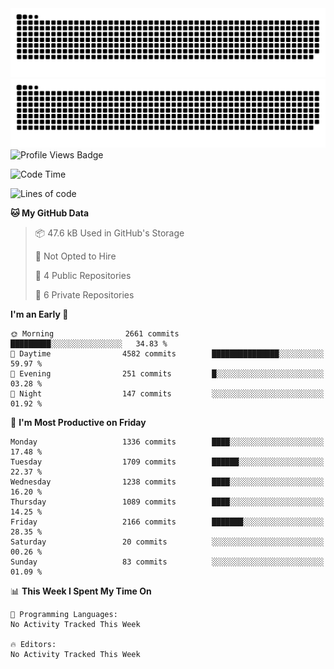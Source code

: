 <img src="https://github.com/nielsbaggerman/nielsbaggerman/blob/output/github-contribution-grid-snake.svg#gh-light-mode-only" alt="GitHub Snake Light">
<img src="https://github.com/nielsbaggerman/nielsbaggerman/blob/output/github-contribution-grid-snake-dark.svg#gh-dark-mode-only" alt="GitHub Snake Dark">
<img src="https://komarev.com/ghpvc/?username=nielsbaggerman&amp;label=Profile+Views" alt="Profile Views Badge" />

<!--START_SECTION:waka-->
![Code Time](http://img.shields.io/badge/Code%20Time-2%2C261%20hrs%2038%20mins-blue)

![Lines of code](https://img.shields.io/badge/From%20Hello%20World%20I%27ve%20Written-8.7%20million%20lines%20of%20code-blue)

**🐱 My GitHub Data** 

> 📦 47.6 kB Used in GitHub's Storage 
 > 
> 🚫 Not Opted to Hire
 > 
> 📜 4 Public Repositories 
 > 
> 🔑 6 Private Repositories 
 > 
**I'm an Early 🐤** 

```text
🌞 Morning                2661 commits        █████████░░░░░░░░░░░░░░░░   34.83 % 
🌆 Daytime                4582 commits        ███████████████░░░░░░░░░░   59.97 % 
🌃 Evening                251 commits         █░░░░░░░░░░░░░░░░░░░░░░░░   03.28 % 
🌙 Night                  147 commits         ░░░░░░░░░░░░░░░░░░░░░░░░░   01.92 % 
```
📅 **I'm Most Productive on Friday** 

```text
Monday                   1336 commits        ████░░░░░░░░░░░░░░░░░░░░░   17.48 % 
Tuesday                  1709 commits        ██████░░░░░░░░░░░░░░░░░░░   22.37 % 
Wednesday                1238 commits        ████░░░░░░░░░░░░░░░░░░░░░   16.20 % 
Thursday                 1089 commits        ████░░░░░░░░░░░░░░░░░░░░░   14.25 % 
Friday                   2166 commits        ███████░░░░░░░░░░░░░░░░░░   28.35 % 
Saturday                 20 commits          ░░░░░░░░░░░░░░░░░░░░░░░░░   00.26 % 
Sunday                   83 commits          ░░░░░░░░░░░░░░░░░░░░░░░░░   01.09 % 
```


📊 **This Week I Spent My Time On** 

```text
💬 Programming Languages: 
No Activity Tracked This Week

🔥 Editors: 
No Activity Tracked This Week
```


<!--END_SECTION:waka-->
